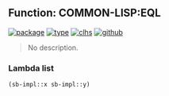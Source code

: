 ## Function: COMMON-LISP:EQL
[![package](https://img.shields.io/badge/Package-COMMON--LISP-5f9ea0.svg?style=social&colorA=999999)](../) [![type](https://img.shields.io/badge/Type-Function-5f9ea0.svg?style=social&colorA=999999)](../#function) [![clhs](https://img.shields.io/badge/CLHS-EQL-5f9ea0.svg?style=social&colorA=999999)](http://www.lispworks.com/documentation/HyperSpec/Body/a_eql.htm) [![github](https://img.shields.io/badge/GitHub-View_the_source-5f9ea0.svg?style=social&colorA=999999&logo=github)](https://github.com/sbcl/sbcl/blob/master/src/code/pred.lisp/) 

> No description.

### Lambda list
```cl
(sb-impl::x sb-impl::y)
```
